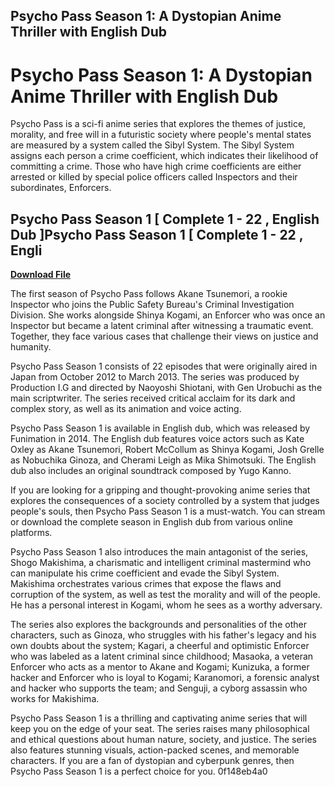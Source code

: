 ## Psycho Pass Season 1: A Dystopian Anime Thriller with English Dub

  
# Psycho Pass Season 1: A Dystopian Anime Thriller with English Dub
 
Psycho Pass is a sci-fi anime series that explores the themes of justice, morality, and free will in a futuristic society where people's mental states are measured by a system called the Sibyl System. The Sibyl System assigns each person a crime coefficient, which indicates their likelihood of committing a crime. Those who have high crime coefficients are either arrested or killed by special police officers called Inspectors and their subordinates, Enforcers.
 
## Psycho Pass Season 1 [ Complete 1 - 22 , English Dub ]Psycho Pass Season 1 [ Complete 1 - 22 , Engli


[**Download File**](https://www.google.com/url?q=https%3A%2F%2Furluss.com%2F2tLDEs&sa=D&sntz=1&usg=AOvVaw14jDmBaV2FzqNKSKJFwUlw)

 
The first season of Psycho Pass follows Akane Tsunemori, a rookie Inspector who joins the Public Safety Bureau's Criminal Investigation Division. She works alongside Shinya Kogami, an Enforcer who was once an Inspector but became a latent criminal after witnessing a traumatic event. Together, they face various cases that challenge their views on justice and humanity.
 
Psycho Pass Season 1 consists of 22 episodes that were originally aired in Japan from October 2012 to March 2013. The series was produced by Production I.G and directed by Naoyoshi Shiotani, with Gen Urobuchi as the main scriptwriter. The series received critical acclaim for its dark and complex story, as well as its animation and voice acting.
 
Psycho Pass Season 1 is available in English dub, which was released by Funimation in 2014. The English dub features voice actors such as Kate Oxley as Akane Tsunemori, Robert McCollum as Shinya Kogami, Josh Grelle as Nobuchika Ginoza, and Cherami Leigh as Mika Shimotsuki. The English dub also includes an original soundtrack composed by Yugo Kanno.
 
If you are looking for a gripping and thought-provoking anime series that explores the consequences of a society controlled by a system that judges people's souls, then Psycho Pass Season 1 is a must-watch. You can stream or download the complete season in English dub from various online platforms.
  
Psycho Pass Season 1 also introduces the main antagonist of the series, Shogo Makishima, a charismatic and intelligent criminal mastermind who can manipulate his crime coefficient and evade the Sibyl System. Makishima orchestrates various crimes that expose the flaws and corruption of the system, as well as test the morality and will of the people. He has a personal interest in Kogami, whom he sees as a worthy adversary.
 
The series also explores the backgrounds and personalities of the other characters, such as Ginoza, who struggles with his father's legacy and his own doubts about the system; Kagari, a cheerful and optimistic Enforcer who was labeled as a latent criminal since childhood; Masaoka, a veteran Enforcer who acts as a mentor to Akane and Kogami; Kunizuka, a former hacker and Enforcer who is loyal to Kogami; Karanomori, a forensic analyst and hacker who supports the team; and Senguji, a cyborg assassin who works for Makishima.
 
Psycho Pass Season 1 is a thrilling and captivating anime series that will keep you on the edge of your seat. The series raises many philosophical and ethical questions about human nature, society, and justice. The series also features stunning visuals, action-packed scenes, and memorable characters. If you are a fan of dystopian and cyberpunk genres, then Psycho Pass Season 1 is a perfect choice for you.
 0f148eb4a0
